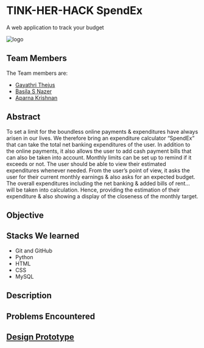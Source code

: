# TINK-HER-HACK SpendEx
A web application to track your budget 

![logo]("C:\Users\basila\Documents\logo.jpg")
## Team Members
The Team members are:
* [Gayathri Thejus](https://github.com/GayathriThejus/)
* [Basila S Nazer](https://github.com/basilanazer/)
* [Aparna Krishnan](https://github.com/aparna240)

## Abstract

To set a limit for the boundless online payments & expenditures have always arisen in our lives. We therefore bring an expenditure
calculator “SpendEx” that can take the total net banking expenditures of the user.
In addition to the online payments, it also allows the user to add cash payment bills that can also be taken into account.
Monthly limits can be set up to remind if it exceeds or not. 
The user should be able to view their estimated expenditures whenever needed.
From the user’s point of view, it asks the user for their current monthly earnings & also asks for an expected budget. The overall expenditures including the
net banking & added bills of rent… will be taken into calculation. Hence, providing the estimation of their expenditure & also showing a display of the closeness of the monthly target.

## Objective

## Stacks We learned
* Git and GitHub
* Python
* HTML
* CSS
* MySQL

## Description

## Problems Encountered
## [Design Prototype](https://www.figma.com/proto/AdUrx4KlGuHf8HNcg2Y3tw/Untitled?page-id=0%3A1&node-id=163%3A2&viewport=410%2C-1895%2C0.48&scaling=contain&starting-point-node-id=163%3A2)

